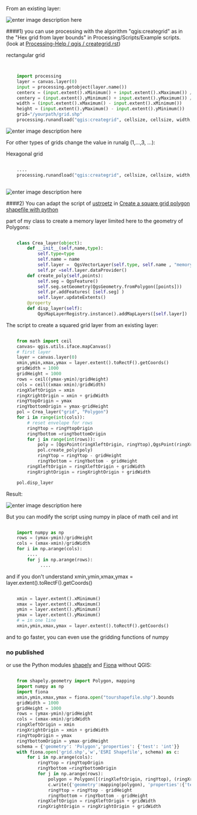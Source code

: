 From an existing layer:

![enter image description here][1]

####1) you can use processing  with the algorithm "qgis:creategrid" as in the "Hex grid from layer bounds" in Processing/Scripts/Example scripts. (look at [Processing-Help / qgis / creategrid.rst][2])

rectangular grid

```python


    import processing
    layer = canvas.layer(0)
    input = processing.getobject(layer.name())
    centerx = (input.extent().xMinimum() + input.extent().xMaximum()) / 2
    centery = (input.extent().yMinimum() + input.extent().yMaximum()) / 2
    width = (input.extent().xMaximum() - input.extent().xMinimum())
    height = (input.extent().yMaximum() - input.extent().yMinimum())
    grid="/yourpath/grid.shp"
    processing.runandload("qgis:creategrid", cellsize, cellsize, width, height, centerx, centery, 1, input.crs().authid(), grid)

```

![enter image description here][3]

For other types of grids change the value in runalg (1,...,3, ...):

Hexagonal grid

```python

    ....
    processing.runandload("qgis:creategrid", cellsize, cellsize, width, height, centerx, centery, 3, input.crs().authid(), grid)
    
```

![enter image description here][4]

####2) You can adapt the script of [ustroetz][5] in [Create a square grid polygon shapefile with python][6]


part of my class to create a memory layer limited here to the geometry of Polygons:

```python

    class Crea_layer(object):
        def __init__(self,name,type):
            self.type=type
            self.name = name
            self.layer =  QgsVectorLayer(self.type, self.name , "memory")
            self.pr =self.layer.dataProvider() 
        def create_poly(self,points):
            self.seg = QgsFeature()  
            self.seg.setGeometry(QgsGeometry.fromPolygon([points]))
            self.pr.addFeatures( [self.seg] )
            self.layer.updateExtents()
        @property
        def disp_layer(self):
            QgsMapLayerRegistry.instance().addMapLayers([self.layer])
```


The script to create a squared grid layer from an existing layer:

```python

    from math import ceil
    canvas= qgis.utils.iface.mapCanvas()
    # first layer
    layer = canvas.layer(0)
    xmin,ymin,xmax,ymax = layer.extent().toRectF().getCoords()
    gridWidth = 1000
    gridHeight = 1000
    rows = ceil((ymax-ymin)/gridHeight)
    cols = ceil((xmax-xmin)/gridWidth)
    ringXleftOrigin = xmin
    ringXrightOrigin = xmin + gridWidth
    ringYtopOrigin = ymax
    ringYbottomOrigin = ymax-gridHeight
    pol = Crea_layer("grid", "Polygon")
    for i in range(int(cols)):
        # reset envelope for rows
        ringYtop = ringYtopOrigin
        ringYbottom =ringYbottomOrigin
        for j in range(int(rows)):
            poly = [QgsPoint(ringXleftOrigin, ringYtop),QgsPoint(ringXrightOrigin, ringYtop),QgsPoint(ringXrightOrigin, ringYbottom),QgsPoint(ringXleftOrigin, ringYbottom),QgsPoint(ringXleftOrigin, ringYtop)] 
            pol.create_poly(poly) 
            ringYtop = ringYtop - gridHeight
            ringYbottom = ringYbottom - gridHeight
        ringXleftOrigin = ringXleftOrigin + gridWidth
        ringXrightOrigin = ringXrightOrigin + gridWidth

    pol.disp_layer
```

     
Result:

![enter image description here][7]


But you can modify the script using numpy in place of math ceil and int

```python

    import numpy as np
    rows = (ymax-ymin)/gridHeight
    cols = (xmax-xmin)/gridWidth
    for i in np.arange(cols):
        ....
        for j in np.arange(rows):
             ....
```
and if you don't understand xmin,ymin,xmax,ymax = layer.extent().toRectF().getCoords()


```python

    xmin = layer.extent().xMinimum()
    xmax = layer.extent().xMaximum()
    ymin = layer.extent().yMinimum()
    ymax = layer.extent().yMaximum()
    # = in one line
    xmin,ymin,xmax,ymax = layer.extent().toRectF().getCoords()
```

and to go faster, you can even use the gridding functions of numpy 

### no published

or use the Python modules  [shapely][8] and [Fiona][9] without QGIS:

```python

    from shapely.geometry import Polygon, mapping
    import numpy as np
    import fiona
    xmin,ymin,xmax,ymax = fiona.open("tourshapefile.shp").bounds
    gridWidth = 1000
    gridHeight = 1000
    rows = (ymax-ymin)/gridHeight
    cols = (xmax-xmin)/gridWidth
    ringXleftOrigin = xmin
    ringXrightOrigin = xmin + gridWidth
    ringYtopOrigin = ymax
    ringYbottomOrigin = ymax-gridHeight
    schema = {'geometry': 'Polygon','properties': {'test': 'int'}}
    with fiona.open('grid.shp','w','ESRI Shapefile', schema) as c:
        for i in np.arange(cols):
            ringYtop = ringYtopOrigin
            ringYbottom =ringYbottomOrigin
            for j in np.arange(rows):
                polygon = Polygon([(ringXleftOrigin, ringYtop), (ringXrightOrigin, ringYtop), (ringXrightOrigin, ringYbottom), (ringXleftOrigin, ringYbottom)])
                c.write({'geometry':mapping(polygon), 'properties':{'test':1}})
                ringYtop = ringYtop - gridHeight
                ringYbottom = ringYbottom - gridHeight
            ringXleftOrigin = ringXleftOrigin + gridWidth
            ringXrightOrigin = ringXrightOrigin + gridWidth

 ```


 [1]: http://i.stack.imgur.com/13iuc.jpg
  [2]: https://github.com/alexbruy/Processing-Help/blob/master/qgis/creategrid.rst
  [3]: http://i.stack.imgur.com/w0Z6F.jpg
  [4]: http://i.stack.imgur.com/SbLuu.jpg
  [5]: http://gis.stackexchange.com/users/15607/ustroetz
  [6]: http://gis.stackexchange.com/questions/54119/create-a-square-grid-polygon-shapefile-with-python/78030#78030
  [7]: http://i.stack.imgur.com/U825j.jpg
  [8]: http://gispython.org/shapely/manual.html
  [9]: http://toblerity.github.com/fiona/manual.html
  

